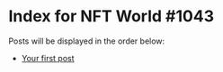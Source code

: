 # Index for NFT World #1043
Posts will be displayed in the order below:

- [Your first post](./001-first.md)

